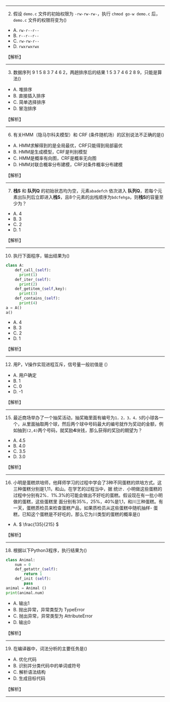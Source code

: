 
----

2. 假设 `demo.c` 文件的初始权限为 `-rw-rw-rw-`，执行 `chmod go-w demo.c` 后，`demo.c` 文件的权限将变为()

- A. `rw-r--r--`
- B. `r--r--r--`
- C. `rw-rw-r--`
- D. `rwxrwxrwx`

【解析】

----

3. 数据序列 9 1 5 8 3 7 4 6 2，两趟排序后的结果 1 5 3 7 4 6 2 8 9，只能是算法()

- A. 堆排序
- B. 直接插入排序
- C. 简单选择排序
- D. 冒泡排序

【解析】

----

6. 有关HMM（隐马尔科夫模型）和 CRF (条件随机场）的区别说法不正确的是()

- A. HMM求解得到的是全局最优，CRF只能得到局部最优
- B. HMM是生成模型，CRF是判别模型
- C. HMM是概率有向图，CRF是概率无向图
- D. HMM对联合概率分布建模，CRF对条件概率分布建模

【解析】

----

7. **栈S** 和 **队列Q** 的初始状态均为空，元素`abadefch` 依次进入 **队列Q**，若每个元素出队列后立即进入**栈S**，且8个元素的出栈顺序为`bdcfehga`，则**栈S**的容量至少为？

- A. 4
- B. 3
- C. 2
- D. 1
  
【解析】

----

10. 执行下面程序，输出结果为()
```python
class A:
    def_call_(self):
      print(1)
    def_iter_(self):
      print(2)
    def_getitem_(self,key):
      print(3)
    def_contains_(self):
      print(4)
a = A()
a()
```

- A. 4
- B. 3
- C. 2
- D. 1
  
【解析】

----

12. 用P，V操作实现进程互斥，信号量一般初值是 (）

- A. 用户确定
- B. 1
- C. 0
- D. -1

【解析】

----

15. 最近商场举办了一个抽奖活动，抽奖箱里面有编号为`1，2，3，4，5`的小球各一个，从里面抽取两个球，然后两个球中号码最大的编号就作为奖动的金额，例如抽到`(2,4)`两个号码，就奖励**4**块钱，那么获得的奖劢的期望为？

- A. 4.5
- B. 4.0
- C. 3.5
- D. 3.0

【解析】

----

16. 小明是蛋糕烘培师，他拜师学习的过程中学会了3种不同蛋糕的烘培方式。这三种蛋糕分别是1,11，和山。在学艺的过程当中，据
统计．小明做这些蛋糕的过程中分别有2%．1%.3%的可能会做出不好吃的蛋糕。假设现在有一批小明做的蛋糕，这些蛋糕里
面分别有35%，25%，40%是1,1，和川三种蛋糕。有一天，蛋糕质检员来检查蛋糕产品，如果质检员从这些蛋糕中随机抽样-
蛋糕，已知这个蛋糕是不好吃的，那么它为川类型的蛋糕的概率是()

- A. $ \frac{135}{215} $


【解析】

----

18. 根据以下Python3程序，执行结果为()
```python
class Animal:
    num = 0
    def_getattr_(self):
        return 1
    def_init (self):
        pass
animal = Animal ()
print(animal.num)
```

- A. 输出1
- B. 抛出异常，异常类型为 TypeError
- C. 抛出异常，异常类型为 AttributeError
- D. 输出0

【解析】

----

19. 在编译器中，词法分析的主要任务是()

- A. 优化代码
- B. 识别并分类代码中的单词或符号
- C. 解析语法结构
- D. 生成目标代码

【解析】

----







